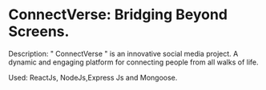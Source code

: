 # ConnectVerse: Bridging Beyond Screens. 
Description: " ConnectVerse " is an innovative social media project. A dynamic and engaging platform for connecting people from all walks of life. 

Used: ReactJs, NodeJs,Express Js and Mongoose.
